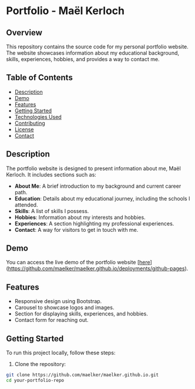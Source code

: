 # Portfolio - Maël Kerloch

## Overview

This repository contains the source code for my personal portfolio website. The website showcases information about my educational background, skills, experiences, hobbies, and provides a way to contact me.

## Table of Contents

- [Description](#description)
- [Demo](#demo)
- [Features](#features)
- [Getting Started](#getting-started)
- [Technologies Used](#technologies-used)
- [Contributing](#contributing)
- [License](#license)
- [Contact](#contact)

## Description

The portfolio website is designed to present information about me, Maël Kerloch. It includes sections such as:

- **About Me**: A brief introduction to my background and current career path.
- **Education**: Details about my educational journey, including the schools I attended.
- **Skills**: A list of skills I possess.
- **Hobbies**: Information about my interests and hobbies.
- **Experiences**: A section highlighting my professional experiences.
- **Contact**: A way for visitors to get in touch with me.

## Demo

You can access the live demo of the portfolio website [[here](#insert-live-demo-link)](https://github.com/maelker/maelker.github.io/deployments/github-pages).

## Features

- Responsive design using Bootstrap.
- Carousel to showcase logos and images.
- Section for displaying skills, experiences, and hobbies.
- Contact form for reaching out.

## Getting Started

To run this project locally, follow these steps:

1. Clone the repository:

```bash
git clone https://github.com/maelker/maelker.github.io.git
cd your-portfolio-repo
